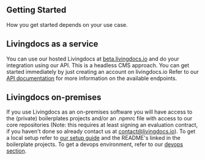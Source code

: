 ## Getting Started

How you get started depends on your use case.

## Livingdocs as a service

You can use our hosted Livingdocs at [beta.livingdocs.io](http://beta.livingdocs.io) and do your integration using our API. This is a headless CMS approach. You can get started immediately by just creating an account on livingdocs.io
Refer to our [API documentation](https://beta.livingdocs.io/public-api.html#/public-api.html) for more information on the available endpoints.

## Livingdocs on-premises

If you use Livingdocs as an on-premises software you will have access to the (private) boilerplates projects and/or an .npmrc file with access to our core repositories (Note: this requires at least signing an evaluation contract, if you haven't done so already contact us at contact@livingdocs.io).
To get a local setup refer to [our setup guide](walkthroughs/getting-started-with-local-development.md) and the README's linked in the boilerplate projects.
To get a devops environment, refer to our [devops section](setup-and-deployment/self-hosting.md).

